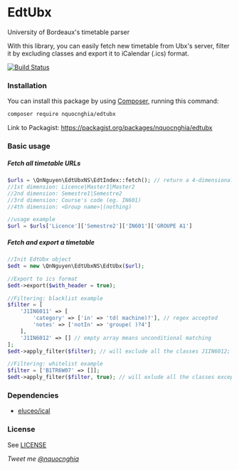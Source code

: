 # EdtUbx
University of Bordeaux's timetable parser

With this library, you can easily fetch new timetable from Ubx's server, filter it by excluding classes and export it to iCalendar (.ics) format.

[![Build Status](https://travis-ci.org/nquocnghia/EdtUbx.svg?branch=master)](https://travis-ci.org/nquocnghia/EdtUbx)

### Installation

You can install this package by using [Composer](http://getcomposer.org), running this command:

```sh
composer require nquocnghia/edtubx
```

Link to Packagist: https://packagist.org/packages/nquocnghia/edtubx

### Basic usage

##### Fetch all timetable URLs

```php
$urls = \QnNguyen\EdtUbxNS\EdtIndex::fetch(); // return a 4-dimensional array
//1st dimension: Licence|Master1|Master2
//2nd dimension: Semestre1|Semestre2
//3rd dimension: Course's code (eg. IN601)
//4th dimension: <Group name>|(nothing)

//usage example
$url = $urls['Licence']['Semestre2']['IN601']['GROUPE A1']
```

##### Fetch and export a timetable

```php
//Init EdtUbx object
$edt = new \QnNguyen\EdtUbxNS\EdtUbx($url);

//Export to ics format
$edt->export($with_header = true);

//Filtering: blacklist example
$filter = [
    'J1IN6011' => [
        'category' => ['in' => 'td( machine)?'], // regex accepted
        'notes' => ['notIn' => 'groupe( )?4']
    ],
    'J1IN6012' => [] // empty array means unconditional matching
];
$edt->apply_filter($filter); // will exclude all the classes J1IN6012; and J1IN6011 of category 'TD' that is not for 'Groupe 4'

//Filtering: whitelist example
$filter = ['B1TR6W07' => []];
$edt->apply_filter($filter, true); // will exlude all the classes except ones that have code 'B1TR6W07'
```

### Dependencies
- [eluceo/ical](https://github.com/markuspoerschke/iCal)

### License
See [LICENSE](LICENSE)

_Tweet me [@nquocnghia](https://twitter.com/nquocnghia "nquocnghia on twitter")_
